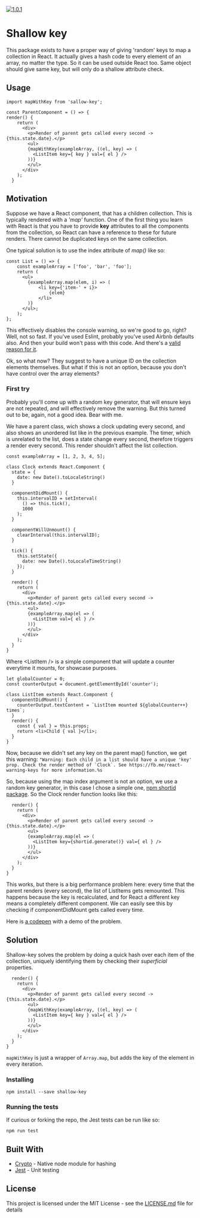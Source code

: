 [![1.0.1](http://img.shields.io/npm/v/REPO.svg?style=flat)](https://www.npmjs.com/package/shallow-key "View this project on npm")

# Shallow key

This package exists to have a proper way of giving 'random' keys to map a collection in React.
It actually gives a hash code to every element of an array, no matter the type. So it can be used 
outside React too. Same object should give same key, but will only do a shallow attribute check. 

## Usage

```JSX
import mapWithKey from 'sallow-key';

const ParentComponent = () => {
render() {
    return (
      <div>
        <p>Render of parent gets called every second -> {this.state.date}.</p>
        <ul>
        {mapWithKey(exampleArray, ((el, key) => (
          <ListItem key={ key } val={ el } />
        ))}
        </ul>
      </div>
    );
  }
```

## Motivation

Suppose we have a React component, that has a children collection. This is typically rendered
with a *'map'* function. One of the first thing you learn with React is that you have to provide __key__
attributes to all the components from the collection, so React can have a reference to these for future renders.
There cannot be duplicated keys on the same collection. 

One typical solution is to use the index attribute of *map()* like so:

```JSX
const List = () => {
    const exampleArray = ['foo', 'bar', 'foo'];
    return (
      <ul>
        {exampleArray.map(elem, i) => (
            <li key={'item-' + i}>
                {elem}
            </li>
        )}
      </ul>;
    );  
};
```
This effectively disables the console warning, so we're good to go, right? Well, not so fast. 
If you've used Eslint, probably you've used Airbnb defaults also. And then your build won't pass
with this code. And there's a [valid reason for it](https://medium.com/@robinpokorny/index-as-a-key-is-an-anti-pattern-e0349aece318).

Ok, so what now? They suggest to have a unique ID on the collection elements themselves. 
But what if this is not an option, because you don't have control over the array elements?

### First try

Probably you'll come up with a random key generator, that will ensure keys are not repeated, and will
effectively remove the warning. But this turned out to be, again, not a good idea. Bear with me.

We have a parent class, wich shows a clock updating every second, and also shows an unordered list
like in the previous example. The timer, which is unrelated to the list, does a state change every second,
therefore triggers a render every second. This render shouldn't affect the list collection. 

````JSX
const exampleArray = [1, 2, 3, 4, 5];

class Clock extends React.Component {
  state = {
    date: new Date().toLocaleString()
  }

  componentDidMount() {
    this.intervalID = setInterval(
      () => this.tick(),
      1000
    );
  }

  componentWillUnmount() {
    clearInterval(this.intervalID);
  }

  tick() {
    this.setState({
      date: new Date().toLocaleTimeString()
    });
  }

  render() {
    return (
      <div>
        <p>Render of parent gets called every second -> {this.state.date}.</p>
        <ul>
        {exampleArray.map(el => (
          <ListItem val={ el } />
        ))}
        </ul>
      </div>
    );
  }
}
````
Where \<ListItem /> is a simple component that will update a counter everytime it mounts, for showcase 
purposes. 
````JSX
let globalCounter = 0;
const counterOutput = document.getElementById('counter');

class ListItem extends React.Component {
  componentDidMount() {
    counterOutput.textContent = `ListItem mounted ${globalCounter++} times`;
  }
  render() {
    const { val } = this.props;
    return <li>Child { val }</li>;
  }
} 
````

Now, because we didn't set any key on the parent map() function, we get this warning:
``"Warning: Each child in a list should have a unique 'key' prop. Check the render method of `Clock`.
See https://fb.me/react-warning-keys for more information.%s
``

So, because using the map index argument is not an option, we use a random key generator, in this case 
I chose a simple one, [npm shortid package](https://www.npmjs.com/package/shortid). So the Clock render 
function looks like this:
````JSX
  render() {
    return (
      <div>
        <p>Render of parent gets called every second -> {this.state.date}.</p>
        <ul>
        {exampleArray.map(el => (
          <ListItem key={shortid.generate()} val={ el } />
        ))}
        </ul>
      </div>
    );
  }
}
````
This works, but there is a big performance problem here: every time that the parent renders (every second),
the list of ListItems gets remounted. This happens because the key is recalculated, and for React a different
key means a completely different component. We can easily see this by checking if componentDidMount gets called every
time. 

Here is [a codepen](https://codepen.io/JavRok/pen/xxxwevR) with a demo of the problem. 

## Solution

Shallow-key solves the problem by doing a quick hash over each item of the collection, uniquely identifying them
by checking their _superficial_ properties. 

````JSX
  render() {
    return (
      <div>
        <p>Render of parent gets called every second -> {this.state.date}.</p>
        <ul>
        {mapWithKey(exampleArray, ((el, key) => (
          <ListItem key={ key } val={ el } />
        ))}
        </ul>
      </div>
    );
  }
}
````
`mapWithKey` is just a wrapper of `Array.map`, but adds the key of the element in every iteration. 


### Installing

```
npm install --save shallow-key
```

### Running the tests
If curious or forking the repo, the Jest tests can be run like so: 
```
npm run test
```

## Built With

* [Crypto](https://nodejs.org/api/crypto.html) - Native node module for hashing
* [Jest](https://jestjs.io/) - Unit testing

## License

This project is licensed under the MIT License - see the [LICENSE.md](LICENSE.md) file for details
